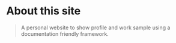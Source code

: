 # About this site

> A personal website to show profile and work sample using a documentation friendly framework.
> 

